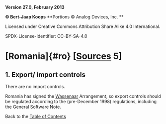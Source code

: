 **Version 27.0, February 2013**

**© Bert-Jaap Koops**
**Portions © Analog Devices, Inc. **  

Licensed under Creative Commons Attribution Share Alike 4.0 International.

SPDX-License-Identifier: CC-BY-SA-4.0

# [Romania]{#ro} \[[Sources](cls-srce.htm) 5\]

## 1. Export/ import controls  
There are no import controls.

Romania has signed the [Wassenaar](#Wassenaar) Arrangement, so export
controls should be regulated according to the (pre-December 1998)
regulations, including the General Software Note.

Back to the [Table of Contents](index.md)
